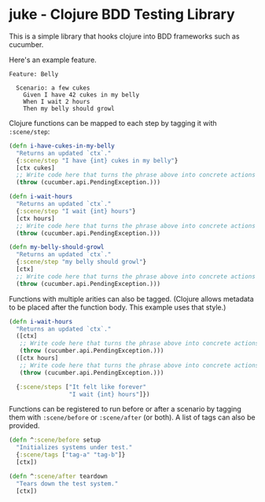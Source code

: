# juke - Clojure BDD Testing Library

This is a simple library that hooks clojure into BDD frameworks such
as cucumber.

Here's an example feature.
```
Feature: Belly

  Scenario: a few cukes
    Given I have 42 cukes in my belly
    When I wait 2 hours
    Then my belly should growl
```

Clojure functions can be mapped to each step by tagging it with `:scene/step`:
```clojure
(defn i-have-cukes-in-my-belly
  "Returns an updated `ctx`."
  {:scene/step "I have {int} cukes in my belly"}
  [ctx cukes]
  ;; Write code here that turns the phrase above into concrete actions
  (throw (cucumber.api.PendingException.)))

(defn i-wait-hours
  "Returns an updated `ctx`."
  {:scene/step "I wait {int} hours"}
  [ctx hours]
  ;; Write code here that turns the phrase above into concrete actions
  (throw (cucumber.api.PendingException.)))

(defn my-belly-should-growl
  "Returns an updated `ctx`."
  {:scene/step "my belly should growl"}
  [ctx]
  ;; Write code here that turns the phrase above into concrete actions
  (throw (cucumber.api.PendingException.)))
```

Functions with multiple arities can also be tagged. (Clojure allows metadata to be placed after the function body. This example uses that style.)
```clojure
(defn i-wait-hours
  "Returns an updated `ctx`."
  ([ctx]
   ;; Write code here that turns the phrase above into concrete actions
   (throw (cucumber.api.PendingException.)))
  ([ctx hours]
   ;; Write code here that turns the phrase above into concrete actions
   (throw (cucumber.api.PendingException.)))

  {:scene/steps ["It felt like forever"
                 "I wait {int} hours"]})
```

Functions can be registered to run before or after a scenario by
tagging them with `:scene/before` or `:scene/after` (or both).
A list of tags can also be provided.
```clojure
(defn ^:scene/before setup
  "Initializes systems under test."
  {:scene/tags ["tag-a" "tag-b"]}
  [ctx])

(defn ^:scene/after teardown
  "Tears down the test system."
  [ctx])
```
